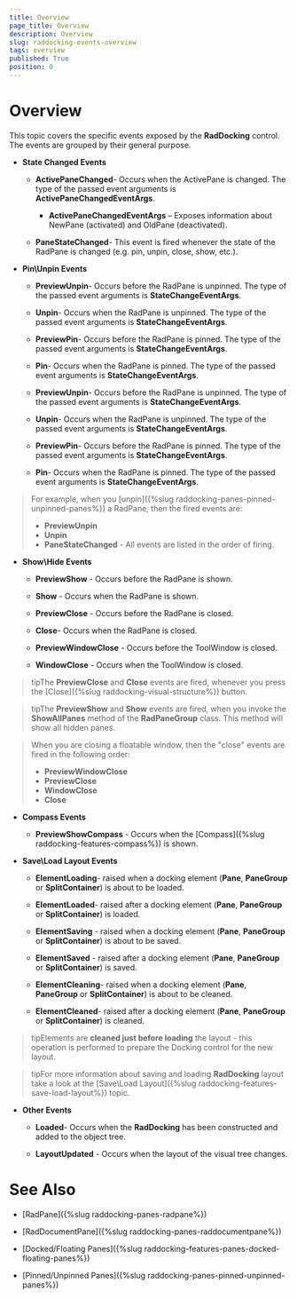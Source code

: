 ```yaml
---
title: Overview
page_title: Overview
description: Overview
slug: raddocking-events-overview
tags: overview
published: True
position: 0
---
```


# Overview

This topic covers the specific events exposed by the __RadDocking__ control. The events are grouped by their general purpose.

* __State Changed Events__

	* __ActivePaneChanged__- Occurs when the ActivePane is changed. The type of the passed event arguments is __ActivePaneChangedEventArgs__.
	
		* __ActivePaneChangedEventArgs__ – Exposes information about NewPane (activated) and OldPane (deactivated).
		
	* __PaneStateChanged__- This event is fired whenever the state of the RadPane is changed (e.g. pin, unpin, close, show, etc.).
	
* __Pin\Unpin Events__

	* __PreviewUnpin__- Occurs before the RadPane is unpinned. The type of the passed event arguments is __StateChangeEventArgs__.
	
	* __Unpin__- Occurs when the RadPane is unpinned. The type of the passed event arguments is __StateChangeEventArgs__.
	
	* __PreviewPin__- Occurs before the RadPane is pinned. The type of the passed event arguments is __StateChangeEventArgs__.
	
	* __Pin__- Occurs when the RadPane is pinned. The type of the passed event arguments is __StateChangeEventArgs__.
	
	* __PreviewUnpin__- Occurs before the RadPane is unpinned. The type of the passed event arguments is __StateChangeEventArgs__.
	
	* __Unpin__- Occurs when the RadPane is unpinned. The type of the passed event arguments is __StateChangeEventArgs__.

	* __PreviewPin__- Occurs before the RadPane is pinned. The type of the passed event arguments is __StateChangeEventArgs__.
	
	* __Pin__- Occurs when the RadPane is pinned. The type of the passed event arguments is __StateChangeEventArgs__.
	
>For example, when you [unpin]({%slug raddocking-panes-pinned-unpinned-panes%}) a RadPane, then the fired events are:                   
>	* __PreviewUnpin__
>	* __Unpin__
>	* __PaneStateChanged__ - All events are listed in the order of firing.
 
* __Show\Hide Events__

	* __PreviewShow__ - Occurs before the RadPane is shown.

	* __Show__ - Occurs when the RadPane is shown.

	* __PreviewClose__ - Occurs before the RadPane is closed.
	
	* __Close__- Occurs when the RadPane is closed.

	* __PreviewWindowClose__ - Occurs before the ToolWindow is closed.

	* __WindowClose__ - Occurs when the ToolWindow is closed.

>tipThe __PreviewClose__ and __Close__ events are fired, whenever you press the [Close]({%slug raddocking-visual-structure%}) button.

>tipThe __PreviewShow__ and __Show__ events are fired, when you invoke the __ShowAllPanes__ method of the __RadPaneGroup__ class. This method will show all hidden panes.

>When you are closing a floatable window, then the "close" events are fired in the following order:
> 	* __PreviewWindowClose__
> 	* __PreviewClose__
> 	* __WindowClose__
> 	* __Close__

* __Compass Events__

	* __PreviewShowCompass__ - Occurs when the [Compass]({%slug raddocking-features-compass%}) is shown.

* __Save\Load Layout Events__

	* __ElementLoading__- raised when a docking element (__Pane__, __PaneGroup__ or __SplitContainer__) is about to be loaded.

	* __ElementLoaded__- raised after a docking element (__Pane__, __PaneGroup__ or __SplitContainer__) is loaded.

	* __ElementSaving__ - raised when a docking element (__Pane__, __PaneGroup__ or __SplitContainer__) is about to be saved.

	* __ElementSaved__ - raised after a docking element (__Pane__, __PaneGroup__ or __SplitContainer__) is saved.

	* __ElementCleaning__- raised when a docking element (__Pane__, __PaneGroup__ or __SplitContainer__) is about to be cleaned.

	* __ElementCleaned__- raised after a docking element (__Pane__, __PaneGroup__ or __SplitContainer__) is cleaned.

>tipElements are __cleaned just before loading__ the layout - this operation is performed to prepare the Docking control for the new layout.

>tipFor more information about saving and loading __RadDocking__ layout take a look at the [Save\Load Layout]({%slug raddocking-features-save-load-layout%}) topic.

* __Other Events__

	* __Loaded__- Occurs when the __RadDocking__ has been constructed and added to the object tree.

	* __LayoutUpdated__ - Occurs when the layout of the visual tree changes.

# See Also

 * [RadPane]({%slug raddocking-panes-radpane%})

 * [RadDocumentPane]({%slug raddocking-panes-raddocumentpane%})

 * [Docked/Floating Panes]({%slug raddocking-features-panes-docked-floating-panes%})

 * [Pinned/Unpinned Panes]({%slug raddocking-panes-pinned-unpinned-panes%})
